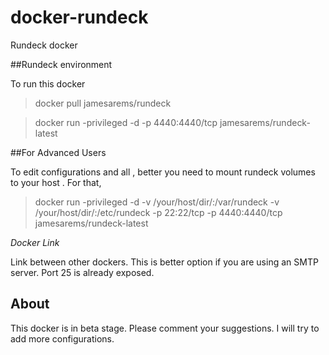 # docker-rundeck
Rundeck docker

##Rundeck environment

To run this docker 

>docker pull jamesarems/rundeck

>docker run -privileged -d -p 4440:4440/tcp jamesarems/rundeck-latest

##For Advanced Users

To edit configurations and all , better you need to mount rundeck volumes to your host . For that,

>docker run -privileged -d -v /your/host/dir/:/var/rundeck -v /your/host/dir/:/etc/rundeck -p 22:22/tcp -p 4440:4440/tcp jamesarems/rundeck-latest

*Docker Link*

Link between other dockers. This is better option if you are using an SMTP server. Port 25 is already exposed.

## About

This docker is in beta stage. Please comment your suggestions. I will try to add more configurations.
